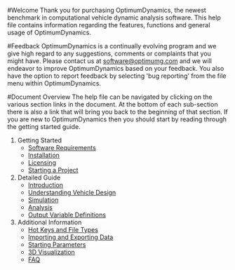 #Welcome
Thank you for purchasing OptimumDynamics, the newest benchmark in computational vehicle dynamic analysis software. This help file contains information regarding the features, functions and general usage of OptimumDynamics.

#Feedback
OptimumDynamics is a continually evolving program and we give high regard to any suggestions, comments or complaints that you might have. Please contact us at [software@optimumg.com](mailto:software@optimumg.com) and we will endeavor to improve OptimumDynamics based on your feedback. You also have the option to report feedback by selecting 'bug reporting' from the file menu within OptimumDynamics. 

#Document Overview
The help file can be navigated by clicking on the various section links in the document. At the bottom of each sub-section there is also a link that will bring you back to the beginning of that section. If you are new to OptimumDynamics then you should start by reading through the getting started guide.

1. Getting Started
    * [Software Requirements](1_Getting_Started/A_Software_Requirements.md)
    * [Installation](1_Getting_Started/B_Installation.md)
    * [Licensing](1_Getting_Started/C_Licensing.md)
    * [Starting a Project](1_Getting_Started/D_Starting_a_Project.md)
2. Detailed Guide
    * [Introduction](2_Detailed_Guide/A_Introduction.md)
    * [Understanding Vehicle Design](2_Detailed_Guide/B_Understanding_Vehicle_Design.md)
    * [Simulation](2_Detailed_Guide/C_Simulation.md)
    * [Analysis](2_Detailed_Guide/D_Analysis.md)
    * [Output Variable Definitions](2_Detailed_Guide/E_Output_Variable_Definitions.md)
3. Additional Information
    * [Hot Keys and File Types](Additional_Information/Hot_Keys_and_File_Types.md)
    * [Importing and Exporting Data](Additional_Information/Importing_Exporting_Data.md)
    * [Starting Parameters](Additional_Information/C_Starting_Parameters.md)
    * [3D Visualization](Additional_Information/3D_Visualization.md)
    * [FAQ](Additional_Information/FAQ.md)
